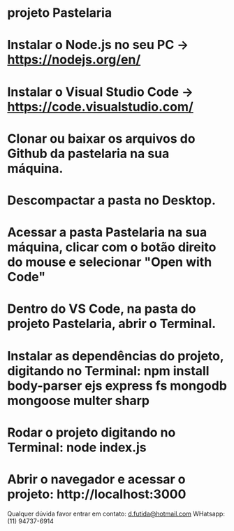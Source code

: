 # projeto Pastelaria

# Instalar o Node.js no seu PC -> https://nodejs.org/en/

# Instalar o Visual Studio Code -> https://code.visualstudio.com/

# Clonar ou baixar os arquivos do Github da pastelaria na sua máquina.

# Descompactar a pasta no Desktop.

# Acessar a pasta Pastelaria na sua máquina, clicar com o botão direito do mouse e selecionar "Open with Code"

# Dentro do VS Code, na pasta do projeto Pastelaria, abrir o Terminal.

# Instalar as dependências do projeto, digitando no Terminal: npm install body-parser ejs express fs mongodb mongoose multer sharp

# Rodar o projeto digitando no Terminal: node index.js

# Abrir o navegador e acessar o projeto: http://localhost:3000

Qualquer dúvida favor entrar em contato: d.futida@hotmail.com
WHatsapp: (11) 94737-6914
